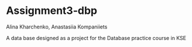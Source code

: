 # Assignment3-dbp

Alina Kharchenko, Anastasiia Kompaniiets

A data base designed as a project for the Database practice course in KSE
